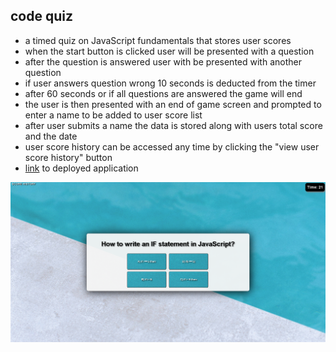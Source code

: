 ## code quiz
* a timed quiz on JavaScript fundamentals that stores user scores
* when the start button is clicked user will be presented with a question
* after the question is answered user with be presented with another question
* if user answers question wrong 10 seconds is deducted from the timer
* after 60 seconds or if all questions are answered the game will end
* the user is then presented with an end of game screen and prompted to enter a name to be added to user score list
* after user submits a name the data is stored along with users total score and the date
* user score history can be accessed any time by clicking the "view user score history" button
* [link](https://wattierdan.github.io/Code_Quiz/) to deployed application

![screenshoot of webpage](/assets/imgs/screencapture-wattierdan-github-io-Code-Quiz-2020-10-23-15_13_52.png)

